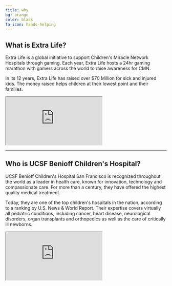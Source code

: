 ```yaml
---
title: why
bg: orange
color: black
fa-icon: hands-helping
---
```


## What is Extra Life?

Extra Life is a global initiative to support Children's Miracle Network Hospitals through gaming. Each year, Extra Life hosts a 24hr gaming marathon with gamers across the world to raise awareness for CMN.

In its 12 years, Extra Life has raised over $70 Million for sick and injured kids. The money raised helps children at their lowest point and their families.

<div class="icontain">
  <iframe src="https://www.youtube.com/embed/ZS7WRl7N1Ig" allowfullscreen></iframe>
</div>

--------------------------

## Who is UCSF Benioff Children's Hospital?

UCSF Benioff Children's Hospital San Francisco is recognized throughout the world as a leader in health care, known for innovation, technology and compassionate care. For more than a century, they have offered the highest quality medical treatment.

Today, they are one of the top children's hospitals in the nation, according to a ranking by U.S. News & World Report. Their expertise covers virtually all pediatric conditions, including cancer, heart disease, neurological disorders, organ transplants and orthopedics as well as the care of critically ill newborns.

<div class="icontain">
  <iframe src="https://www.youtube.com/embed/81qbVg5W7XQ" allowfullscreen></iframe>
</div>